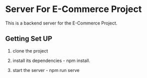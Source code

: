 # Server For E-Commerce Project
This is a backend server for the E-Commerce Project.

## Getting Set UP

1) clone the project 

2) install its dependencies - npm install.
 
3) start the server - npm run serve

